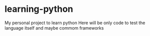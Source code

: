 # learning-python

My personal project to learn python
Here will be only code to test the language itself and maybe commom frameworks
